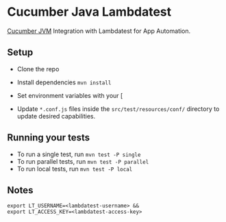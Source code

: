 # Cucumber Java Lambdatest 


[Cucumber JVM](https://cucumber.io/docs/reference/jvm) Integration with Lambdatest for App Automation.

## Setup
* Clone the repo
* Install dependencies `mvn install`
* Set environment variables with your [

* Update `*.conf.js` files inside the `src/test/resources/conf/` directory to update desired capabilities.

## Running your tests
* To run a single test, run `mvn test -P single`
* To run parallel tests, run `mvn test -P parallel` 
* To run local tests, run `mvn test -P local`



## Notes

  ```
  export LT_USERNAME=<lambdatest-username> &&
  export LT_ACCESS_KEY=<lambdatest-access-key>
  ```

